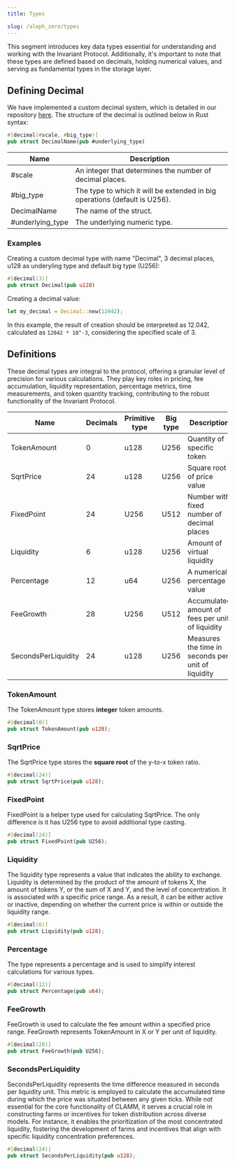 ```yaml
---
title: Types

slug: /aleph_zero/types
---
```


This segment introduces key data types essential for understanding and working with the Invariant Protocol. Additionally, it's important to note that these types are defined based on decimals, holding numerical values, and serving as fundamental types in the storage layer.

## Defining Decimal

We have implemented a custom decimal system, which is detailed in our repository [here](https://github.com/invariant-labs/decimal). The structure of the decimal is outlined below in Rust syntax:

```rust
#[decimal(#scale, #big_type)]
pub struct DecimalName(pub #underlying_type)
```

| Name             | Description                                                                |
| ---------------- | -------------------------------------------------------------------------- |
| #scale           | An integer that determines the number of decimal places.                   |
| #big_type        | The type to which it will be extended in big operations (default is U256). |
| DecimalName      | The name of the struct.                                                    |
| #underlying_type | The underlying numeric type.                                               |

### Examples

Creating a custom decimal type with name "Decimal", 3 decimal places, u128 as underyling type and default big type (U256):

```rust
#[decimal(3)]
pub struct Decimal(pub u128)
```

Creating a decimal value:

```rust
let my_decimal = Decimal::new(12042);
```

In this example, the result of creation should be interpreted as 12.042, calculated as `12042 * 10^-3`, considering the specified scale of 3.

## Definitions

These decimal types are integral to the protocol, offering a granular level of precision for various calculations. They play key roles in pricing, fee accumulation, liquidity representation, percentage metrics, time measurements, and token quantity tracking, contributing to the robust functionality of the Invariant Protocol.

| Name                | Decimals | Primitive type | Big type | Description                                        |
| ------------------- | -------- | -------------- | -------- | -------------------------------------------------- |
| TokenAmount         | 0        | u128           | U256     | Quantity of specific token                         |
| SqrtPrice           | 24       | u128           | U256     | Square root of price value                         |
| FixedPoint          | 24       | U256           | U512     | Number with fixed number of decimal places         |
| Liquidity           | 6        | u128           | U256     | Amount of virtual liquidity                        |
| Percentage          | 12       | u64            | U256     | A numerical percentage value                       |
| FeeGrowth           | 28       | U256           | U512     | Accumulated amount of fees per unit of liquidity   |
| SecondsPerLiquidity | 24       | u128           | U256     | Measures the time in seconds per unit of liquidity |

### TokenAmount

The TokenAmount type stores **integer** token amounts.

```rust
#[decimal(0)]
pub struct TokenAmount(pub u128);
```

### SqrtPrice

The SqrtPrice type stores the **square root** of the y-to-x token ratio.

```rust
#[decimal(24)]
pub struct SqrtPrice(pub u128);
```

### FixedPoint

FixedPoint is a helper type used for calculating SqrtPrice. The only difference is it has U256 type to avoid additional type casting.

```rust
#[decimal(24)]
pub struct FixedPoint(pub U256);
```

### Liquidity

The liquidity type represents a value that indicates the ability to exchange. Liquidity is determined by the product of the amount of tokens X, the amount of tokens Y, or the sum of X and Y, and the level of concentration. It is associated with a specific price range. As a result, it can be either active or inactive, depending on whether the current price is within or outside the liquidity range.

```rust
#[decimal(6)]
pub struct Liquidity(pub u128);
```

### Percentage

The type represents a percentage and is used to simplify interest calculations for various types.

```rust
#[decimal(12)]
pub struct Percentage(pub u64);
```

### FeeGrowth

FeeGrowth is used to calculate the fee amount within a specified price range. FeeGrowth represents TokenAmount in X or Y per unit of liquidity.

```rust
#[decimal(28)]
pub struct FeeGrowth(pub U256);
```

### SecondsPerLiquidity

SecondsPerLiquidity represents the time difference measured in seconds per liquidity unit. This metric is employed to calculate the accumulated time during which the price was situated between any given ticks. While not essential for the core functionality of CLAMM, it serves a crucial role in constructing farms or incentives for token distribution across diverse models. For instance, it enables the prioritization of the most concentrated liquidity, fostering the development of farms and incentives that align with specific liquidity concentration preferences.

```rust
#[decimal(24)]
pub struct SecondsPerLiquidity(pub u128);
```
